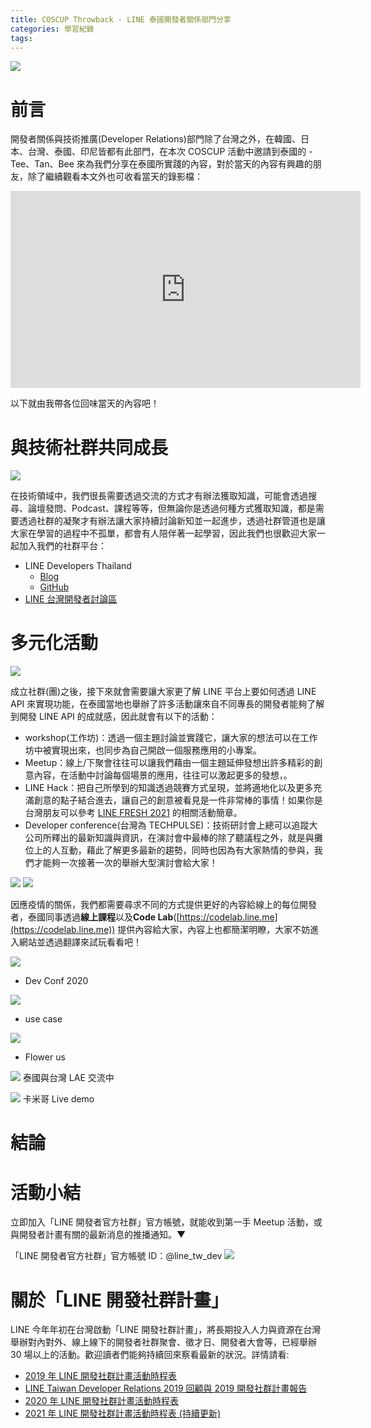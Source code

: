 ```yaml
---
title: COSCUP Throwback - LINE 泰國開發者關係部門分享
categories: 學習紀錄
tags:
---
```


<style>
  section.compact {
    font-size: 150%  
  }
  img[alt~="center"] {
    display: block;
    margin: 0 auto;
  }
</style>


![](https://nijialin.com/images/2021/coscup/th/0-1.png)

# 前言
開發者關係與技術推廣(Developer Relations)部門除了台灣之外，在韓國、日本、台灣、泰國、印尼皆都有此部門，在本次 COSCUP 活動中邀請到泰國的 - Tee、Tan、Bee 來為我們分享在泰國所實踐的內容，對於當天的內容有興趣的朋友，除了繼續觀看本文外也可收看當天的錄影檔：

<iframe width="560" height="315" src="https://www.youtube.com/embed/iq0nSph2ZNk?start=820" title="YouTube video player" frameborder="0" allow="accelerometer; autoplay; clipboard-write; encrypted-media; gyroscope; picture-in-picture" allowfullscreen></iframe>

<!-- more -->

以下就由我帶各位回味當天的內容吧！



# 與技術社群共同成長

![](https://nijialin.com/images/2021/coscup/th/0-2.png)

在技術領域中，我們很長需要透過交流的方式才有辦法獲取知識，可能會透過搜尋、論壇發問、Podcast、課程等等，但無論你是透過何種方式獲取知識，都是需要透過社群的凝聚才有辦法讓大家持續討論新知並一起進步，透過社群管道也是讓大家在學習的過程中不孤單，都會有人陪伴著一起學習，因此我們也很歡迎大家一起加入我們的社群平台：

- LINE Developers Thailand
  - [Blog](https://medium.com/linedevth)
  - [GitHub](https://github.com/linedevth)
- [LINE 台灣開發者討論區](https://www.facebook.com/groups/linebot/)

# 多元化活動

![](https://nijialin.com/images/2021/coscup/th/0-3.png)

成立社群(團)之後，接下來就會需要讓大家更了解 LINE 平台上要如何透過 LINE API 來實現功能，在泰國當地也舉辦了許多活動讓來自不同專長的開發者能夠了解到開發 LINE API 的成就感，因此就會有以下的活動：

- workshop(工作坊)：透過一個主題討論並實踐它，讓大家的想法可以在工作坊中被實現出來，也同步為自己開啟一個服務應用的小專案。
- Meetup：線上/下聚會往往可以讓我們藉由一個主題延伸發想出許多精彩的創意內容，在活動中討論每個場景的應用，往往可以激起更多的發想，。
- LINE Hack：把自己所學到的知識透過競賽方式呈現，並將適地化以及更多充滿創意的點子結合進去，讓自己的創意被看見是一件非常棒的事情！如果你是台灣朋友可以參考 [LINE FRESH 2021](https://tw-fresh.line.me/?utm_source=Facebook-Ads&utm_medium=FRESHFB-Ads&utm_campaign=FRESH2021) 的相關活動簡章。
- Developer conference(台灣為 TECHPULSE)：技術研討會上總可以追蹤大公司所釋出的最新知識與資訊，在演討會中最棒的除了聽議程之外，就是與攤位上的人互動，藉此了解更多最新的趨勢，同時也因為有大家熱情的參與，我們才能夠一次接著一次的舉辦大型演討會給大家！

![](https://nijialin.com/images/2021/coscup/th/0-4.png)
![](https://nijialin.com/images/2021/coscup/th/0-6.png)

因應疫情的關係，我們都需要尋求不同的方式提供更好的內容給線上的每位開發者，泰國同事透過**線上課程**以及**Code Lab**([https://codelab.line.me](https://codelab.line.me)) 提供內容給大家，內容上也都簡潔明瞭，大家不妨進入網站並透過翻譯來試玩看看吧！


![](https://nijialin.com/images/2021/coscup/th/0-7.png)

- Dev Conf 2020

![](https://nijialin.com/images/2021/coscup/th/0-8.JPG)
- use case


![](https://nijialin.com/images/2021/coscup/th/0-9.png)
 - Flower us


![](https://nijialin.com/images/2021/coscup/th/2.jpeg)
泰國與台灣 LAE 交流中

![](https://nijialin.com/images/2021/coscup/th/3.jpeg)
卡米哥 Live demo

# 結論

# 活動小結

立即加入「LINE 開發者官方社群」官方帳號，就能收到第一手 Meetup 活動，或與開發者計畫有關的最新消息的推播通知。▼

「LINE 開發者官方社群」官方帳號 ID：@line_tw_dev
![](https://www.evanlin.com/images/2020/line-tw-dev-qr.png)

# 關於「LINE 開發社群計畫」

LINE 今年年初在台灣啟動「LINE 開發社群計畫」，將長期投入人力與資源在台灣舉辦對內對外、線上線下的開發者社群聚會、徵才日、開發者大會等，已經舉辦 30 場以上的活動。歡迎讀者們能夠持續回來察看最新的狀況。詳情請看:

- [2019 年 LINE 開發社群計畫活動時程表](https://engineering.linecorp.com/zh-hant/blog/line-taiwan-developer-relations-2019-plan/)
- [LINE Taiwan Developer Relations 2019 回顧與 2019 開發社群計畫報告](https://engineering.linecorp.com/zh-hant/blog/line-taiwan-developer-relations-2019/)
- [2020 年 LINE 開發社群計畫活動時程表](https://engineering.linecorp.com/zh-hant/blog/2020-line-tw-devrel/)
- [2021 年 LINE 開發社群計畫活動時程表 (持續更新)](https://engineering.linecorp.com/zh-hant/blog/2021-line-tw-devrel/)
